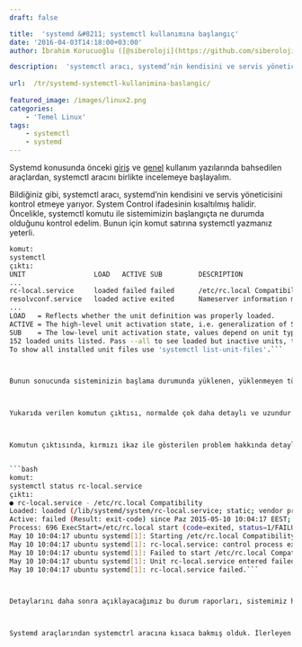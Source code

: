 ```yaml
---
draft: false

title:  'systemd &#8211; systemctl kullanımına başlangıç'
date: '2016-04-03T14:18:00+03:00'
author: İbrahim Korucuoğlu ([@siberoloji](https://github.com/siberoloji))

description:  'systemctl aracı, systemd’nin kendisini ve servis yöneticisini kontrol etmeye yarıyor. System Control ifadesinin kısaltılmış halidir. Öncelikle, systemctl komutu ile sistemimizin başlangıçta ne durumda olduğunu kontrol edelim. ' 
 
url:  /tr/systemd-systemctl-kullanimina-baslangic/
 
featured_image: /images/linux2.png
categories:
    - 'Temel Linux'
tags:
    - systemctl
    - systemd
---
```



Systemd konusunda önceki <a href="https://www.siberoloji.com/systemd-nedir-genel-yapisi-nasildir/" data-type="post" data-id="1036" target="_blank" rel="noreferrer noopener">giriş</a> ve <a href="https://www.siberoloji.com/systemd-araclari-genel-kullanim-alanlari/" data-type="post" data-id="1034" target="_blank" rel="noreferrer noopener">genel</a> kullanım yazılarında bahsedilen araçlardan, systemctl aracını birlikte incelemeye başlayalım.



Bildiğiniz gibi, systemctl aracı, systemd’nin kendisini ve servis yöneticisini kontrol etmeye yarıyor. System Control ifadesinin kısaltılmış halidir. Öncelikle, systemctl komutu ile sistemimizin başlangıçta ne durumda olduğunu kontrol edelim. Bunun için komut satırına systemctl yazmanız yeterli.


```bash
komut:
systemctl
çıktı:
UNIT                 LOAD   ACTIVE SUB         DESCRIPTION
...
rc-local.service     loaded failed failed      /etc/rc.local Compatibility
resolvconf.service   loaded active exited      Nameserver information manager rsyslog.service      loaded active running     System Logging Service
...
LOAD   = Reflects whether the unit definition was properly loaded.
ACTIVE = The high-level unit activation state, i.e. generalization of SUB.
SUB    = The low-level unit activation state, values depend on unit type.
152 loaded units listed. Pass --all to see loaded but inactive units, too.
To show all installed unit files use 'systemctl list-unit-files'.```



Bunun sonucunda sisteminizin başlama durumunda yüklenen, yüklenmeyen tüm servisler ile ilgili bir rapor ekrana görüntülenir. Bu ekranda, LOAD - ACTIVE - SUB sütünları, yüklenen ünitenin durumu hakkında bilgiler verir. Bu sütunlardaki bilgilere göre sisteminizin hatalarını tespit edip, diğer systemd araçlarının da yardımıyla hataları düzeltebilirsiniz.



Yukarıda verilen komutun çıktısı, normalde çok daha detaylı ve uzundur ancak buraya kısa halini aldık. Raporun sonunda, 152 loaded units listed  ifadesiyle, toplam 152 ünitenin listelendiğini görebiliyoruz.



Komutun çıktısında, kırmızı ikaz ile gösterilen problem hakkında detaylı bilgi almak için **systemctl** aracının **status** unite komutunu ve bilgi almak istediğimiz unitenin ismini kullanacağız.


```bash
komut:
systemctl status rc-local.service
çıktı:
● rc-local.service - /etc/rc.local Compatibility
Loaded: loaded (/lib/systemd/system/rc-local.service; static; vendor preset: enabled)
Active: failed (Result: exit-code) since Paz 2015-05-10 10:04:17 EEST; 42min ago
Process: 696 ExecStart=/etc/rc.local start (code=exited, status=1/FAILURE)
May 10 10:04:17 ubuntu systemd[1]: Starting /etc/rc.local Compatibility...
May 10 10:04:17 ubuntu systemd[1]: rc-local.service: control process exited, code=exited status=1
May 10 10:04:17 ubuntu systemd[1]: Failed to start /etc/rc.local Compatibility.
May 10 10:04:17 ubuntu systemd[1]: Unit rc-local.service entered failed state.
May 10 10:04:17 ubuntu systemd[1]: rc-local.service failed.```



Detaylarını daha sonra açıklayacağımız bu durum raporları, sistemimiz hakkında nerelerde problem yaşandığını öğrenmekte oldukça faydalı olacaktır. Systemctl aracının kullanımı, yukarıda gösterilen ve benzeri şekillerde, durum komutları ve parametrelerle olmaktadır.



Systemd araçlarından systemctrl aracına kısaca bakmış olduk. İlerleyen yazılarda, unite komutları, unite dosya komutları ve sistem komutlarını systemctl aracı ile kullanmayı inceleyeceğiz.
